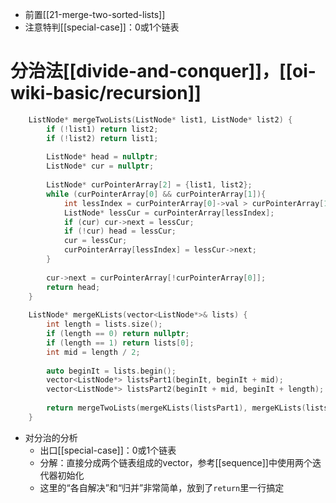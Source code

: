 - 前置[[21-merge-two-sorted-lists]]
- 注意特判[[special-case]]：0或1个链表
# 分治法[[divide-and-conquer]]，[[oi-wiki-basic/recursion]]
```cpp
    ListNode* mergeTwoLists(ListNode* list1, ListNode* list2) {
        if (!list1) return list2;
        if (!list2) return list1;
        
        ListNode* head = nullptr;
        ListNode* cur = nullptr;
        
        ListNode* curPointerArray[2] = {list1, list2};
        while (curPointerArray[0] && curPointerArray[1]){
            int lessIndex = curPointerArray[0]->val > curPointerArray[1]->val; // 0: list1 head is less; 1: list2 head is less.
            ListNode* lessCur = curPointerArray[lessIndex];
            if (cur) cur->next = lessCur;
            if (!cur) head = lessCur;
            cur = lessCur;
            curPointerArray[lessIndex] = lessCur->next;
        }
        
        cur->next = curPointerArray[!curPointerArray[0]];
        return head;
    }
    
    ListNode* mergeKLists(vector<ListNode*>& lists) {
        int length = lists.size();
        if (length == 0) return nullptr;
        if (length == 1) return lists[0];
        int mid = length / 2;
        
        auto beginIt = lists.begin();
        vector<ListNode*> listsPart1(beginIt, beginIt + mid);
        vector<ListNode*> listsPart2(beginIt + mid, beginIt + length);
        
        return mergeTwoLists(mergeKLists(listsPart1), mergeKLists(listsPart2)); 
    }
```
- 对分治的分析
  - 出口[[special-case]]：0或1个链表
  - 分解：直接分成两个链表组成的vector，参考[[sequence]]中使用两个迭代器初始化
  - 这里的“各自解决”和“归并”非常简单，放到了`return`里一行搞定